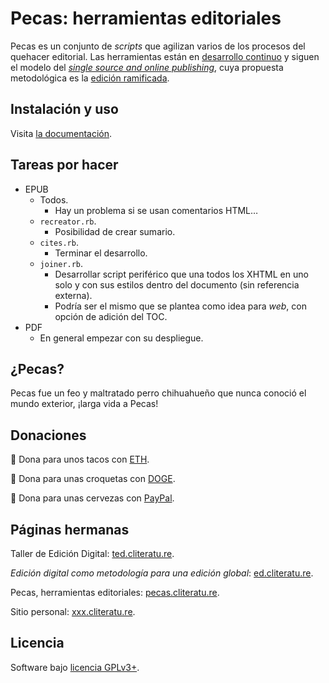 # Pecas: herramientas editoriales

Pecas es un conjunto de _scripts_ que agilizan varios de los procesos 
del quehacer editorial. Las herramientas están en [desarrollo continuo](https://es.wikipedia.org/wiki/Liberaci%C3%B3n_continua)
y siguen el modelo del [_single source and online publishing_](https://pecas.cliteratu.re/html/flujo_general.html),
cuya propuesta metodológica es la [edición ramificada](https://ed.cliteratu.re/).

## Instalación y uso

Visita [la documentación](http://pecas.cliteratu.re/).

## Tareas por hacer

* EPUB
  * Todos.
    * Hay un problema si se usan comentarios HTML…
  * `recreator.rb`.
    * Posibilidad de crear sumario.
  * `cites.rb`.
    * Terminar el desarrollo.
  * `joiner.rb`.
    * Desarrollar script periférico que una todos los XHTML en uno 
      solo y con sus estilos dentro del documento (sin referencia externa).
    * Podría ser el mismo que se plantea como idea para *web*, con 
      opción de adición del TOC.
* PDF
  * En general empezar con su despliegue.

## ¿Pecas?

Pecas fue un feo y maltratado perro chihuahueño que nunca conoció el 
mundo exterior, ¡larga vida a Pecas!

## Donaciones

🌮 Dona para unos tacos con [ETH](https://etherscan.io/address/0x39b0bf0cf86776060450aba23d1a6b47f5570486).

:dog: Dona para unas croquetas con [DOGE](https://dogechain.info/address/DMbxM4nPLVbzTALv5n8G16TTzK4WDUhC7G).

:beer: Dona para unas cervezas con [PayPal](https://www.paypal.me/perrotuerto).

## Páginas hermanas

Taller de Edición Digital: [ted.cliteratu.re](https://ted.cliteratu.re/).

_Edición digital como metodología para una edición global_: [ed.cliteratu.re](https://ed.cliteratu.re/).

Pecas, herramientas editoriales: [pecas.cliteratu.re](https://pecas.cliteratu.re/).

Sitio personal: [xxx.cliteratu.re](https://xxx.cliteratu.re/).

## Licencia

Software bajo [licencia GPLv3+](https://gnu.org/licenses/gpl.html).
